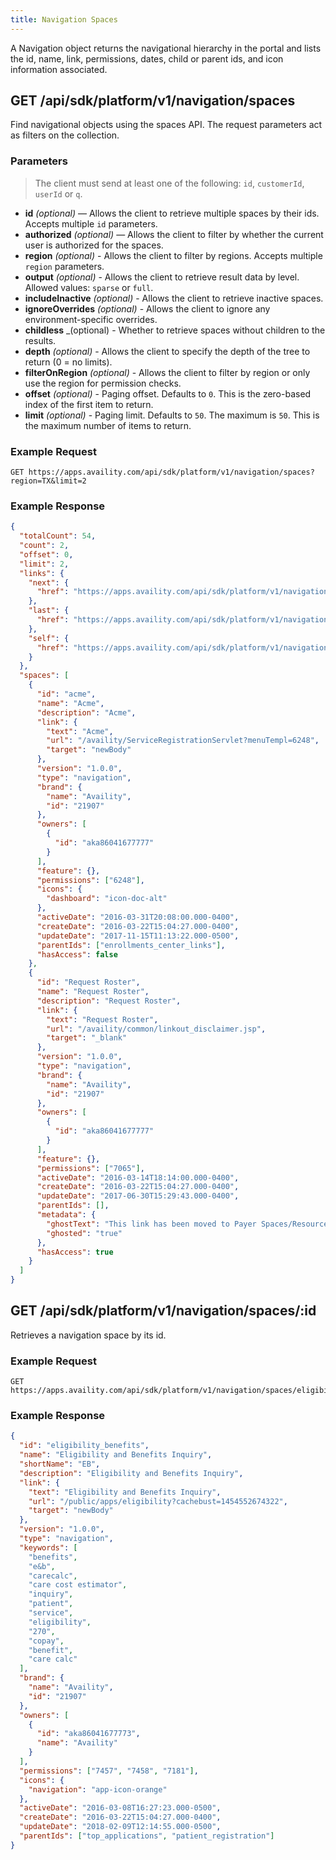 ```yaml
---
title: Navigation Spaces
---
```


A Navigation object returns the navigational hierarchy in the portal and lists the id, name, link, permissions, dates, child or parent ids, and icon information associated.

## GET /api/sdk/platform/v1/navigation/spaces

Find navigational objects using the spaces API. The request parameters act as filters on the collection.

### Parameters

> The client must send at least one of the following: `id`, `customerId`, `userId` or `q`.

- **id** _(optional)_ — Allows the client to retrieve multiple spaces by their ids. Accepts multiple `id` parameters.
- **authorized** _(optional)_ — Allows the client to filter by whether the current user is authorized for the spaces.
- **region** _(optional)_ - Allows the client to filter by regions. Accepts multiple `region` parameters.
- **output** _(optional)_ - Allows the client to retrieve result data by level. Allowed values: `sparse` or `full`.
- **includeInactive** _(optional)_ - Allows the client to retrieve inactive spaces.
- **ignoreOverrides** _(optional)_ - Allows the client to ignore any environment-specific overrides.
- **childless** \_(optional) - Whether to retrieve spaces without children to the results.
- **depth** _(optional)_ - Allows the client to specify the depth of the tree to return (0 = no limits).
- **filterOnRegion** _(optional)_ - Allows the client to filter by region or only use the region for permission checks.
- **offset** _(optional)_ - Paging offset. Defaults to `0`. This is the zero-based index of the first item to return.
- **limit** _(optional)_ - Paging limit. Defaults to `50`. The maximum is `50`. This is the maximum number of items to return.

### Example Request

```
GET https://apps.availity.com/api/sdk/platform/v1/navigation/spaces?region=TX&limit=2
```

### Example Response

```json
{
  "totalCount": 54,
  "count": 2,
  "offset": 0,
  "limit": 2,
  "links": {
    "next": {
      "href": "https://apps.availity.com/api/sdk/platform/v1/navigation/spaces?region=TX&limit=2&offset=2"
    },
    "last": {
      "href": "https://apps.availity.com/api/sdk/platform/v1/navigation/spaces?region=TX&limit=2&offset=53"
    },
    "self": {
      "href": "https://apps.availity.com/api/sdk/platform/v1/navigation/spaces?region=TX&limit=2"
    }
  },
  "spaces": [
    {
      "id": "acme",
      "name": "Acme",
      "description": "Acme",
      "link": {
        "text": "Acme",
        "url": "/availity/ServiceRegistrationServlet?menuTempl=6248",
        "target": "newBody"
      },
      "version": "1.0.0",
      "type": "navigation",
      "brand": {
        "name": "Availity",
        "id": "21907"
      },
      "owners": [
        {
          "id": "aka86041677777"
        }
      ],
      "feature": {},
      "permissions": ["6248"],
      "icons": {
        "dashboard": "icon-doc-alt"
      },
      "activeDate": "2016-03-31T20:08:00.000-0400",
      "createDate": "2016-03-22T15:04:27.000-0400",
      "updateDate": "2017-11-15T11:13:22.000-0500",
      "parentIds": ["enrollments_center_links"],
      "hasAccess": false
    },
    {
      "id": "Request Roster",
      "name": "Request Roster",
      "description": "Request Roster",
      "link": {
        "text": "Request Roster",
        "url": "/availity/common/linkout_disclaimer.jsp",
        "target": "_blank"
      },
      "version": "1.0.0",
      "type": "navigation",
      "brand": {
        "name": "Availity",
        "id": "21907"
      },
      "owners": [
        {
          "id": "aka86041677777"
        }
      ],
      "feature": {},
      "permissions": ["7065"],
      "activeDate": "2016-03-14T18:14:00.000-0400",
      "createDate": "2016-03-22T15:04:27.000-0400",
      "updateDate": "2017-06-30T15:29:43.000-0400",
      "parentIds": [],
      "metadata": {
        "ghostText": "This link has been moved to Payer Spaces/Resources.",
        "ghosted": "true"
      },
      "hasAccess": true
    }
  ]
}
```

## GET /api/sdk/platform/v1/navigation/spaces/:id

Retrieves a navigation space by its id.

### Example Request

```
GET https://apps.availity.com/api/sdk/platform/v1/navigation/spaces/eligibility_benefits
```

### Example Response

```json
{
  "id": "eligibility_benefits",
  "name": "Eligibility and Benefits Inquiry",
  "shortName": "EB",
  "description": "Eligibility and Benefits Inquiry",
  "link": {
    "text": "Eligibility and Benefits Inquiry",
    "url": "/public/apps/eligibility?cachebust=1454552674322",
    "target": "newBody"
  },
  "version": "1.0.0",
  "type": "navigation",
  "keywords": [
    "benefits",
    "e&b",
    "carecalc",
    "care cost estimator",
    "inquiry",
    "patient",
    "service",
    "eligibility",
    "270",
    "copay",
    "benefit",
    "care calc"
  ],
  "brand": {
    "name": "Availity",
    "id": "21907"
  },
  "owners": [
    {
      "id": "aka86041677773",
      "name": "Availity"
    }
  ],
  "permissions": ["7457", "7458", "7181"],
  "icons": {
    "navigation": "app-icon-orange"
  },
  "activeDate": "2016-03-08T16:27:23.000-0500",
  "createDate": "2016-03-22T15:04:27.000-0400",
  "updateDate": "2018-02-09T12:14:55.000-0500",
  "parentIds": ["top_applications", "patient_registration"]
}
```
